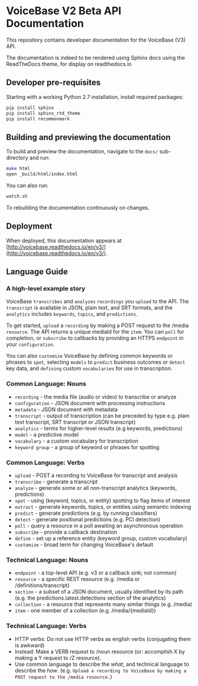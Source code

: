 # VoiceBase V2 Beta API Documentation

This repository contains developer documentation for the VoiceBase (V3) API.

The documentation is indeed to be rendered using Sphinx docs using the ReadTheDocs theme, for display on readthedocs.io

## Developer pre-requisites

Starting with a working Python 2.7 installation, install required packages:

```bash
pip install sphinx
pip install sphinx_rtd_theme
pip install recommonmark
```

## Building and previewing the documentation

To build and preview the documentation, navigate to the `docs/` sub-directory and run:

```bash
make html
open _build/html/index.html
```

You can also run:

```bash
watch.sh
```

To rebuilding the documentation continuously on changes.

## Deployment

When deployed, this documentation appears at [http://voicebase.readthedocs.io/en/v3/](http://voicebase.readthedocs.io/en/v3/).

## Language Guide

### A high-level example story

VoiceBase `transcribes` and `analyzes` `recordings` you `upload` to the API. The `transcript` is available in JSON, plain text, and SRT formats, and the `analytics` includes `keywords`, `topics`, and `predictions`.

To get started, `upload` a `recording` by making a POST request to the /media `resource`. The API returns a unique mediaId for the `item`. You can `poll` for completion, or `subscribe` to callbacks by providing an HTTPS `endpoint` in your `configuration`.

You can also `customize` VoiceBase by defining common keywords or phrases to `spot`, selecting `models` to `predict` business outcomes or `detect` key data, and `defining` custom `vocabularies` for use in transcription.

### Common Language: Nouns

- `recording` - the media file (audio or video) to transcribe or analyze
- `configuration` - JSON document with processing instructions
- `metadata` - JSON document with metadata
- `transcript` - output of transcription (can be preceded by type e.g. plain text transcript, SRT transcript or JSON transcript)
- `analytics` - terms for higher-level results (e.g keywords, predictions)
- `model` - a predictive model
- `vocabulary` - a custom vocabulary for transcription
- `keyword group` - a group of keyword or phrases for spotting

### Common Language: Verbs

- `upload` - POST a recording to VoiceBase for transcript and analysis
- `transcribe` - generate a transcript
- `analyze` - generate some or all non-transcript analytics (keywords, predictions)
- `spot` - using (keyword, topics, or entity) spotting to flag items of interest
- `extract` - generate keywords, topics, or entities using semantic indexing
- `predict` - generate predictions (e.g. by running classifiers)
- `detect` - generate positional predictions (e.g. PCI detection)
- `poll` - query a resource in a poll awaiting an asynchronous operation
- `subscribe` - provide a callback destination
- `define` - set up a reference entity (keyword group, custom vocabulary)
- `customize` - broad term for changing VoiceBase's default

### Technical Language: Nouns

- `endpoint` - a top-level API (e.g. v3 or a callback sink; not common)
- `resource` - a specific REST resource (e.g. /media or /definitions/transcript)
- `section` - a subset of a JSON document, usually identified by its path (e.g. the predictions.latest.detections section of the analytics)
- `collection` - a resource that represents many similar things (e.g. /media)
- `item` - one member of a collection (e.g. /media/{mediaId})

### Technical Language: Verbs

- HTTP verbs: Do not use HTTP verbs as english verbs (conjugating them is awkward)
- Instead: Make a VERB request to /noun resource (or: accomplish X by making a Y request to /Z resource).
- Use common language to describe the *what*, and technical language to describe the *how*. (e.g. `Upload a recording to VoiceBase by making a POST request to the /media resource.`)
